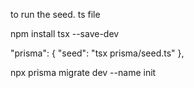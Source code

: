 to run the seed. ts file

npm install tsx --save-dev

"prisma": {
		"seed": "tsx prisma/seed.ts"
	},

npx prisma migrate dev --name init
